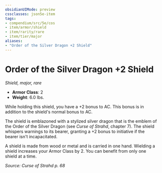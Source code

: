 ```yaml
---
obsidianUIMode: preview
cssclasses: json5e-item
tags:
- compendium/src/5e/cos
- item/armor/shield
- item/rarity/rare
- item/tier/major
aliases: 
- "Order of the Silver Dragon +2 Shield"
---
```

# Order of the Silver Dragon +2 Shield
*Shield, major, rare*  

- **Armor Class**: 2
- **Weight**: 6.0 lbs.

While holding this shield, you have a +2 bonus to AC. This bonus is in addition to the shield's normal bonus to AC.

The shield is emblazoned with a stylized silver dragon that is the emblem of the Order of the Silver Dragon (see *Curse of Strahd*, chapter 7). The shield whispers warnings to its bearer, granting a +2 bonus to initiative if the bearer isn't incapacitated.

A shield is made from wood or metal and is carried in one hand. Wielding a shield increases your Armor Class by 2. You can benefit from only one shield at a time.

*Source: Curse of Strahd p. 68*